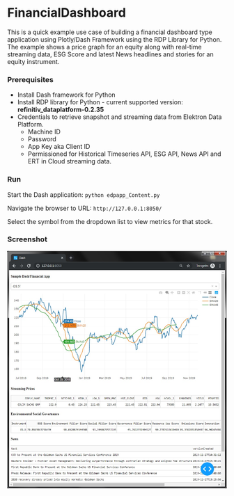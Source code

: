 # FinancialDashboard
This is a quick example use case of building a financial dashboard type application using Plotly/Dash Framework using the RDP Library for Python. The example shows a price graph for an equity along with real-time streaming data, ESG Score and latest News headlines and stories for an equity instrument.

### Prerequisites
* Install Dash framework for Python
* Install RDP library for Python - current supported version: **refinitiv_dataplatform-0.2.35**
* Credentials to retrieve snapshot and streaming data from Elektron Data Platform.
   * Machine ID
   * Password
   * App Key aka Client ID
   * Permissioned for Historical Timeseries API, ESG API, News API and ERT in Cloud streaming data.

### Run

Start the Dash application: ```python edpapp_Content.py```

Navigate the browser to URL: ```http://127.0.0.1:8050/```
   
Select the symbol from the dropdown list to view metrics for that stock. 
   
### Screenshot

![Dash Sample](RDPDashboard.jpg)